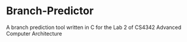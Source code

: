 # Branch-Predictor
A branch prediction tool written in C for the Lab 2 of CS4342 Advanced Computer Architecture
